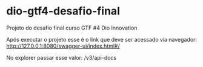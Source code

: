 # dio-gtf4-desafio-final
Projeto do desafio final curso GTF #4 Dio Innovation

Após executar o projeto esse é o link que deve ser acessado via navegador: http://127.0.0.1:8080/swagger-ui/index.html#/

No explorer passar esse valor: /v3/api-docs
